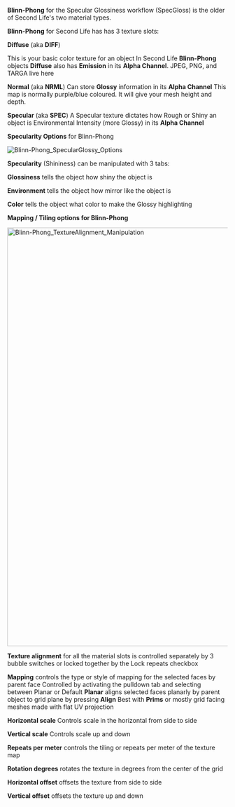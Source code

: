 **Blinn-Phong** for the Specular Glossiness workflow (SpecGloss) is the older of Second Life's two material types.

**Blinn-Phong** for Second Life has has 3 texture slots:

**Diffuse** (aka **DIFF**)

This is your basic color texture for an object
In Second Life **Blinn-Phong** objects **Diffuse** also has **Emission** in its **Alpha Channel**. 
JPEG, PNG, and TARGA live here

**Normal** (aka **NRML**)
Can store **Glossy** information in its **Alpha Channel**
This map is normally purple/blue coloured. It will give your mesh height and depth.

**Specular** (aka **SPEC**)
A Specular texture dictates how Rough or Shiny an object is
Environmental Intensity (more Glossy) in its **Alpha Channel**

**Specularity Options** for Blinn-Phong

![Blinn-Phong_SpecularGlossy_Options](https://github.com/tobiasthemole/content-dev/assets/137837207/0658a9c9-50ff-4f17-a8e9-8bc507079075)

**Specularity** (Shininess) can be manipulated with 3 tabs:

**Glossiness** tells the object how shiny the object is

**Environment** tells the object how mirror like the object is

**Color** tells the object what color to make the Glossy highlighting

**Mapping / Tiling options for Blinn-Phong**

<img width="955" alt="Blinn-Phong_TextureAlignment_Manipulation" src="https://github.com/tobiasthemole/content-dev/assets/137837207/16638e47-a715-43cd-9de1-860ce96e70dc">

**Texture alignment** for all the material slots is controlled separately by 3 bubble switches or locked together by the Lock repeats checkbox

**Mapping** controls the type or style of mapping for the selected faces by parent face
Controlled by activating the pulldown tab and selecting between Planar or Default
**Planar** aligns selected faces planarly by parent object to grid plane by pressing **Align**
Best with **Prims** or mostly grid facing meshes made with flat UV projection

**Horizontal scale** Controls scale in the horizontal from side to side

**Vertical scale** Controls scale up and down

**Repeats per meter** controls the tiling or repeats per meter of the texture map

**Rotation degrees** rotates the texture in degrees from the center of the grid

**Horizontal offset** offsets the texture from side to side

**Vertical offset** offsets the texture up and down
